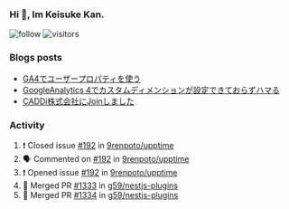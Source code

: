 ### Hi 👋, Im Keisuke Kan.

<!--
**9renpoto/9renpoto** is a ✨ _special_ ✨ repository because its `README.md` (this file) appears on your GitHub profile.

Here are some ideas to get you started:

- 🔭 I’m currently working on ...
- 🌱 I’m currently learning ...
- 👯 I’m looking to collaborate on ...
- 🤔 I’m looking for help with ...
- 💬 Ask me about ...
- 📫 How to reach me: ...
- 😄 Pronouns: ...
- ⚡ Fun fact: ...
-->

![follow](https://img.shields.io/github/followers/9renpoto?label=Follow&style=social)
![visitors](https://komarev.com/ghpvc/?username=9renpoto&label=Profile%20views&color=0e75b6&style=flat)

### Blogs posts

<!-- BLOG-POST-LIST:START -->
- [GA4でユーザープロパティを使う](https://9renpoto.dev/2021/02/21/google-analytics-4-user-properties/)
- [GoogleAnalytics 4でカスタムディメンションが設定できておらずハマる](https://9renpoto.dev/2021/02/13/google-analytics-4/)
- [CADDi株式会社にJoinしました](https://9renpoto.dev/2020/12/05/join/)
<!-- BLOG-POST-LIST:END -->

### Activity

<!--START_SECTION:activity-->
1. ❗️ Closed issue [#192](https://github.com/9renpoto/upptime/issues/192) in [9renpoto/upptime](https://github.com/9renpoto/upptime)
2. 🗣 Commented on [#192](https://github.com/9renpoto/upptime/issues/192) in [9renpoto/upptime](https://github.com/9renpoto/upptime)
3. ❗️ Opened issue [#192](https://github.com/9renpoto/upptime/issues/192) in [9renpoto/upptime](https://github.com/9renpoto/upptime)
4. 🎉 Merged PR [#1333](https://github.com/g59/nestjs-plugins/pull/1333) in [g59/nestjs-plugins](https://github.com/g59/nestjs-plugins)
5. 🎉 Merged PR [#1334](https://github.com/g59/nestjs-plugins/pull/1334) in [g59/nestjs-plugins](https://github.com/g59/nestjs-plugins)
<!--END_SECTION:activity-->

<!--START_SECTION:waka-->
<!--END_SECTION:waka-->